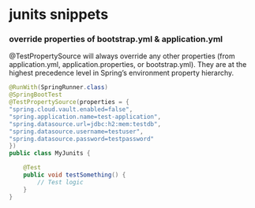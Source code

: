 # junits snippets

### override properties of bootstrap.yml & application.yml
@TestPropertySource will always override any other properties (from application.yml, application.properties, or bootstrap.yml). They are at the highest precedence level in Spring’s environment property hierarchy.

```java
@RunWith(SpringRunner.class)
@SpringBootTest
@TestPropertySource(properties = {
"spring.cloud.vault.enabled=false",  
"spring.application.name=test-application",  
"spring.datasource.url=jdbc:h2:mem:testdb",  
"spring.datasource.username=testuser", 
"spring.datasource.password=testpassword" 
})
public class MyJunits {

    @Test
    public void testSomething() {
        // Test logic
    }
}
```